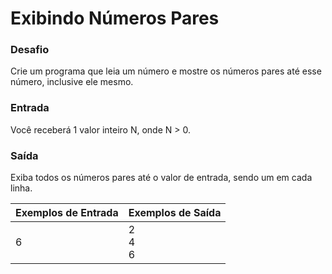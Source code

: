 # Exibindo Números Pares
 ### Desafio
Crie um programa que leia um número e mostre os números pares até esse número, inclusive ele mesmo. 
 ### Entrada
Você receberá 1 valor inteiro N, onde N > 0.
 ### Saída
Exiba todos os números pares até o valor de entrada, sendo um em cada linha. 

| Exemplos de Entrada  | Exemplos de Saída  | 
|---|---|
| 6| 2 <br> 4 <br> 6 |

